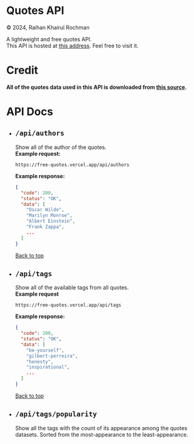 # Quotes API
© 2024, Raihan Khairul Rochman  

A lightweight and free quotes API.  
This API is hosted at [this address](https://free-quotes.vercel.app).
Feel free to visit it.

# Credit
**All of the quotes data used in this API is downloaded from [this source](https://huggingface.co/datasets/Abirate/english_quotes).**

# API Docs
* `/api/authors`
  ---
  Show all of the author of the quotes.  
  **Example request:**
  ```
  https://free-quotes.vercel.app/api/authors
  ```
  **Example response:**
  ```json
  {
    "code": 200,
    "status": "OK",
    "data": [
      "Oscar Wilde",
      "Marilyn Monroe",
      "Albert Einstein",
      "Frank Zappa",
      ...
    ]
  }
  ```
  [Back to top](#api-docs)

* `/api/tags`
  ---
  Show all of the available tags from all quotes.  
  **Example request**
  ```
  https://free-quotes.vercel.app/api/tags
  ```
  **Example response:**
  ```json
  {
    "code": 200,
    "status": "OK",
    "data": [
      "be-yourself",
      "gilbert-perreira",
      "honesty",
      "inspirational",
      ...
    ]
  }
  ```
  [Back to top](#api-docs)

* `/api/tags/popularity`
  ---
  Show all the tags with the count of its appearance among the quotes datasets. Sorted from the most-appearance to the least-appearance.
